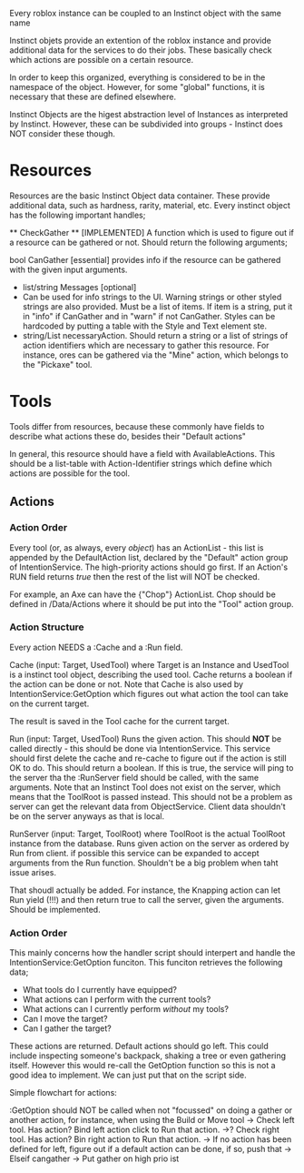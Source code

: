 Every roblox instance can be coupled to an Instinct object with the same name

Instinct objets provide an extention of the roblox instance and provide additional data for the services to do their jobs. These basically check which actions are possible on a certain resource.

In order to keep this organized, everything is considered to be in the namespace of the object. However, for some "global" functions, it is necessary that these are defined elsewhere.

Instinct Objects are the higest abstraction level of Instances as interpreted by Instinct. However, these can be subdivided into groups - Instinct does NOT consider these though.

Resources
==========

Resources are the basic Instinct Object data container. These provide additional data, such as hardness, rarity, material, etc. Every instinct object has the following important handles;

** CheckGather ** [IMPLEMENTED]
A function which is used to figure out if a resource can be gathered or not. Should return the following arguments;

bool CanGather [essential] provides info if the resource can be gathered with the given input arguments.
*	list/string Messages [optional]
*	Can be used for info strings to the UI. Warning strings or other styled strings are also provided. Must be a list of items. If item is a string, put it in "info" if CanGather and in "warn" if not CanGather. Styles can be hardcoded by putting a table with the Style and Text element ste.
*	string/List necessaryAction. Should return a string or a list of strings of action identifiers which are necessary to gather this resource. For instance, ores can be gathered via the "Mine" action, which belongs to the "Pickaxe" tool.

Tools 
=======

Tools differ from resources, because these commonly have fields to describe what actions these do, besides their "Default actions"

In general, this resource should have a field with AvailableActions. This should be a list-table with Action-Identifier strings which define which actions are possible for the tool.

Actions
------------

### Action Order

Every tool (or, as always, every *object*) has an ActionList - this list is appended by the DefaultAction list, declared by the "Default" action group of IntentionService. The high-priority actions should go first. If an Action's RUN field returns *true* then the rest of the list will NOT be checked.

For example, an Axe can have the {"Chop"} ActionList. Chop should be defined in /Data/Actions where it should be put into the "Tool" action group.

### Action Structure

Every action NEEDS a :Cache and a :Run field. 

Cache (input: Target, UsedTool) where Target is an Instance and UsedTool is a instinct tool object, describing the used tool. Cache returns a boolean if the action can be done or not. Note that Cache is also used by IntentionService:GetOption which figures out what action the tool can take on the current target.

The result is saved in the Tool cache for the current target.

Run (input: Target, UsedTool) Runs the given action. This should **NOT** be called directly - this should be done via IntentionService. This service should first delete the cache and re-cache to figure out if the action is still OK to do. This should return a boolean. If this is true, the service will ping to the server tha the :RunServer field should be called, with the same arguments. Note that an Instinct Tool does not exist on the server, which means that the ToolRoot is passed instead. This should not be a problem as server can get the relevant data from ObjectService. Client data shouldn't be on the server anyways as that is local.

RunServer (input: Target, ToolRoot) where ToolRoot is the actual ToolRoot instance from the database. Runs given action on the server as ordered by Run from client. if possible this service can be expanded to accept arguments from the Run function. Shouldn't be a big problem when taht issue arises.

That shoudl actually be added. For instance, the Knapping action can let Run yield (!!!) and then return true to call the server, given the arguments. Should be implemented.


### Action Order

This mainly concerns how the handler script should interpert and handle the IntentionService:GetOption funciton. This funciton retrieves the following data;

*	What tools do I currently have equipped?
*	What actions can I perform with the current tools?
*	What actions can I currently perform *without* my tools? 
*	Can I move the target?
*	Can I gather the target?

These actions are returned. Default actions should go left. This could include inspecting someone's backpack, shaking a tree or even gathering itself. However this would re-call the GetOption function so this is not a good idea to implement. We can just put that on the script side.

Simple flowchart for actions:

:GetOption should NOT be called when not "focussed" on doing a gather or another action, for instance, when using the Build or Move tool 
-> Check left tool. Has action? Bind left action click to Run that action.
->? Check right tool. Has action? Bin right action to Run that action.
-> If no action has been defined for left, figure out if a default action can be done, if so, push that
-> Elseif cangather -> Put gather on high prio ist

